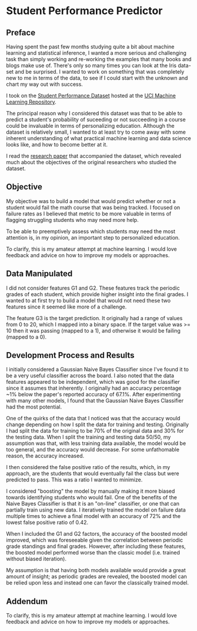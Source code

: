 # Student Performance Predictor #

## Preface ##

Having spent the past few months studying quite a bit about machine learning and statistical inference, I wanted a more serious and challenging task than simply working and re-working the examples that many books and blogs make use of. There's only so many times you can look at the Iris data-set and be surprised. I wanted to work on something that was completely new to me in terms of the data, to see if I could start with the unknown and chart my way out with success.

I took on the [Student Performance Dataset](https://archive.ics.uci.edu/ml/datasets/Student+Performance) hosted at the [UCI Machine Learning Repository](https://archive.ics.uci.edu/ml/index.html).

The principal reason why I considered this dataset was that to be able to predict a student's probability of suceeding or not succeeding in a course could be invaluable in terms of personalizing education. Although the dataset is relatively small, I wanted to at least try to come away with some inherent understanding of what practical machine learning and data science looks like, and how to become better at it.

I read the [research paper](http://www3.dsi.uminho.pt/pcortez/student.pdf) that accompanied the dataset, which revealed much about the objectives of the original researchers who studied the dataset.

## Objective ##

My objective was to build a model that would predict whether or not a student would fail the math course that was being tracked. I focused on failure rates as I believed that metric to be more valuable in terms of flagging struggling students who may need more help.

To be able to preemptively assess which students may need the most attention is, in my opinion, an important step to personalized education.

To clarify, this is my amateur attempt at machine learning. I would love feedback and advice on how to improve my models or approaches.

## Data Manipulated ##

I did not consider features G1 and G2. These features track the periodic grades of each student, which provide higher insight into the final grades. I wanted to at first try to build a model that would not need these two features since it seemed like more of a challenge.

The feature G3 is the target prediction. It originally had a range of values from 0 to 20, which I mapped into a binary space. If the target value was >= 10 then it was passing (mapped to a 1), and otherwise it would be failing (mapped to a 0).

## Development Process and Results ##

I initially considered a Gaussian Naive Bayes Classifier since I've found it to be a very useful classifier across the board. I also noted that the data features appeared to be independent, which was good for the classifier since it assumes that inherently. I originally had an accuracy percentage ~1% below the paper's reported accuracy of 67.1%. After experimenting with many other models, I found that the Gaussian Naive Bayes Classifier had the most potential.

One of the quirks of the data that I noticed was that the accuracy would change depending on how I split the data for training and testing. Originally I had split the data for training to be 70% of the original data and 30% for the testing data. When I split the training and testing data 50/50, my assumption was that, with less training data available, the model would be too general, and the accuracy would decrease. For some unfathomable reason, the accuracy increased.

I then considered the false positive ratio of the results, which, in my approach, are the students that would eventually fail the class but were predicted to pass. This was a ratio I wanted to minimize.

I considered "boosting" the model by manually making it more biased towards identifying students who would fail. One of the benefits of the Naive Bayes Classifier is that it is an "on-line" classifier, or one that can partially train using new data. I iteratively trained the model on failure data multiple times to achieve a final model with an accuracy of 72% and the lowest false positive ratio of 0.42.

When I included the G1 and G2 factors, the accuracy of the boosted model improved, which was foreseeable given the correlation between periodic grade standings and final grades. However, after including these features, the boosted model performed worse than the classic model (i.e. trained without biased iteration).

My assumption is that having both models available would provide a great amount of insight; as periodic grades are revealed, the boosted model can be relied upon less and instead one can favor the classically trained model.

## Addendum ##

To clarify, this is my amateur attempt at machine learning. I would love feedback and advice on how to improve my models or approaches.

